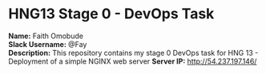 # HNG13 Stage 0 - DevOps Task

**Name:** Faith Omobude  
**Slack Username:** @Fay  
**Description:** This repository contains my stage 0 DevOps task for HNG 13 - Deployment of a simple NGINX web server
**Server IP:** http://54.237.197.146/
